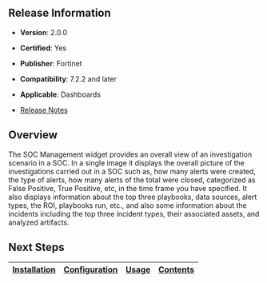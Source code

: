 ## Release Information

- **Version**: 2.0.0

- **Certified**: Yes

- **Publisher**: Fortinet  

- **Compatibility**: 7.2.2 and later

- **Applicable**: Dashboards

- [Release Notes](./widget/release_notes.md)


## Overview

The SOC Management widget provides an overall view of an investigation scenario in a SOC. In a single image it displays the overall picture of the investigations carried out in a SOC such as, how many alerts were created, the type of alerts, how many alerts of the total were closed, categorized as False Positive, True Positive, etc, in the time frame you have specified. It also displays information about the top three playbooks, data sources, alert types, the ROI, playbooks run, etc., and also some information about the incidents including the top three incident types, their associated assets, and analyzed artifacts.


## Next Steps

| [Installation](./docs/setup.md#installation) | [Configuration](./docs/setup.md#configuration) | [Usage](./docs/usage.md) | [Contents](./docs/contents.md) |
|----------------------------------------------|------------------------------------------------|--------------------------|--------------------------------|

